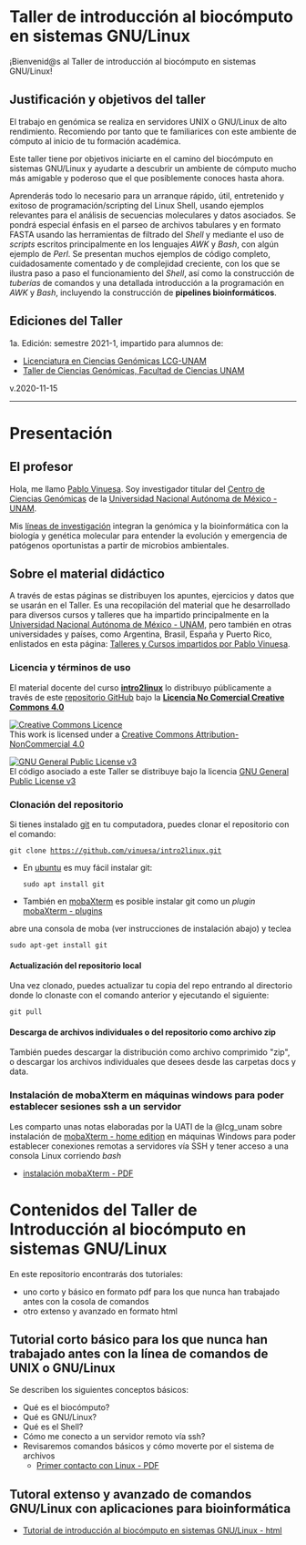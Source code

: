 # Taller de introducci&oacute;n al biocómputo en sistemas GNU/Linux

¡Bienvenid@s al Taller de introducción al biocómputo en sistemas GNU/Linux!

## Justificación y objetivos del taller

El trabajo en gen&oacute;mica se realiza en servidores UNIX o GNU/Linux de alto rendimiento. Recomiendo por tanto
que te familiarices con este ambiente de c&oacute;mputo al inicio de tu formaci&oacute;n acad&eacute;mica. 

Este taller tiene por objetivos iniciarte en el camino del bioc&oacute;mputo en sistemas GNU/Linux y ayudarte a descubrir un ambiente de c&oacute;mputo mucho m&aacute;s amigable y poderoso que el que posiblemente conoces hasta ahora.

Aprender&aacute;s todo lo necesario para un arranque r&aacute;pido, &uacute;til, entretenido y exitoso de programaci&oacute;n/scripting del Linux Shell, usando ejemplos relevantes para el an&aacute;lisis de secuencias moleculares y datos asociados. Se pondrá especial énfasis en el parseo de archivos tabulares y en formato FASTA usando las herramientas de filtrado del <i>Shell</i> y mediante el uso de <i>scripts</i> escritos principalmente en los lenguajes <i>AWK</i> y <i>Bash</i>, con algún ejemplo de <i>Perl</i>. Se presentan muchos ejemplos de código completo, cuidadosamente comentado y de complejidad creciente, con los que se ilustra paso a paso el funcionamiento del <i>Shell</i>, así como la construcción de <i>tuberías</i> de comandos y una detallada introducción a la programación en <i>AWK</i> y <i>Bash</i>, incluyendo la construcción de <b>pipelines bioinformáticos</b>. 

## Ediciones del Taller

1a. Edición: semestre 2021-1, impartido para alumnos de:
- [Licenciatura en Ciencias Genómicas LCG-UNAM](https://www.lcg.unam.mx)
- [Taller de Ciencias Genómicas, Facultad de Ciencias UNAM](https://www.ccg.unam.mx/noticias/academicas/taller-de-ciencias-genomicas-de-moleculas-a-ecosistemas/)

v.2020-11-15

***
 
# Presentaci&oacute;n

## El profesor
Hola, me llamo [Pablo Vinuesa](http://www.ccg.unam.mx/~vinuesa/). Soy investigador titular del 
[Centro de Ciencias Gen&oacute;micas](http://www.ccg.unam.mx) de la 
[Universidad Nacional Aut&oacute;noma de M&eacute;xico - UNAM](http://www.unam.mx/).

Mis [l&iacute;neas de investigaci&oacute;n](http://www.ccg.unam.mx/~vinuesa/research.html) 
integran la gen&oacute;mica y la bioinform&aacute;tica con la biolog&iacute;a y gen&eacute;tica molecular para entender 
la evoluci&oacute;n y emergencia de pat&oacute;genos oportunistas a partir de microbios ambientales.

## Sobre el material did&aacute;ctico
A trav&eacute;s de estas p&aacute;ginas se distribuyen los apuntes, ejercicios y datos que se usar&aacute;n en el Taller.
Es una recopilaci&oacute;n del material que he desarrollado para diversos cursos y talleres que ha impartido principalmente en la [Universidad Nacional Aut&oacute;noma de M&eacute;xico - UNAM](https://www.unam.mx/), pero también en otras universidades y países, como Argentina, Brasil, España y Puerto Rico, enlistados en esta p&aacute;gina: [Talleres y Cursos impartidos por Pablo Vinuesa](https://www.ccg.unam.mx/~vinuesa/cursos.html). 


### Licencia y términos de uso
El material docente del curso [**intro2linux**](https://github.com/vinuesa/intro2linux) lo distribuyo p&uacute;blicamente a trav&eacute;s de este [repositorio GitHub](https://github.com/vinuesa/intro2linux) bajo la [**Licencia No Comercial Creative Commons 4.0**](https://creativecommons.org/licenses/by-nc/4.0/) 

<a rel="license" href="http://creativecommons.org/licenses/by-nc/4.0/"><img alt="Creative Commons Licence" style="border-width:0" src="https://i.creativecommons.org/l/by-nc/4.0/88x31.png" /></a><br />This work is licensed under a <a rel="license" href="http://creativecommons.org/licenses/by-nc/4.0/">Creative Commons Attribution-NonCommercial 4.0 

<a rel="license" href="https://www.gnu.org/licenses/gpl-3.0.html"><img alt="GNU General Public License v3" style="border-width:0" src="https://www.gnu.org/graphics/gplv3-127x51.png" /></a><br />
El código asociado a este Taller se distribuye bajo la licencia <a rel="license" href="https://www.gnu.org/licenses/gpl-3.0.html">GNU General Public License v3</a>

### Clonaci&oacute;n del repositorio
Si tienes instalado [git](https://git-scm.com/) en tu computadora, puedes clonar el repositorio con el comando:

   <code>git clone https://github.com/vinuesa/intro2linux.git</code>

- En [ubuntu](https://www.ubuntu.com/) es muy f&aacute;cil instalar git: 

  <code>sudo apt install git</code>

- También en [mobaXterm](https://mobaxterm.mobatek.net/) es posible instalar git como un <i>plugin</i> [mobaXterm - plugins](https://mobaxterm.mobatek.net/plugins.html)

abre una consola de moba (ver instrucciones de instalación abajo) y teclea

  <code>sudo apt-get install git</code>


#### Actualización del repositorio local
Una vez clonado, puedes actualizar tu copia del repo entrando al directorio donde lo clonaste con el comando anterior y ejecutando el siguiente:

<code>git pull</code>

<!--### ¿Horario y lugar de impartici&oacute;n de las sesiones?
Las clases se imparten de manera remota, v&iacute;a zoom, los miércoles de 9:00 - 11:00-->

<!--<img src="docs/pics/intro2linux_aula_UNLP_2-6Julio2018.jpg" />-->


#### Descarga de archivos individuales o del repositorio como archivo zip

Tambi&eacute;n puedes descargar la distribuci&oacute;n como archivo comprimido "zip", o descargar los archivos individuales que desees
desde las carpetas docs y data.

### Instalación de mobaXterm en máquinas windows para poder establecer sesiones ssh a un servidor
Les comparto unas notas elaboradas por la UATI de la @lcg_unam sobre instalación de [mobaXterm - home edition](https://mobaxterm.mobatek.net/download-home-edition.html) en m&aacute;quinas Windows para poder establecer conexiones remotas a servidores v&iacute;a SSH y tener acceso a una consola Linux corriendo <i>bash</i>

- [instalaci&oacute;n mobaXterm - PDF](https://github.com/vinuesa/intro2linux/tree/master/docs/ConexionSSHdesdeWindows_usando_mobaXterm_UATI_LCG-UNAM.pdf)


# Contenidos del Taller de Introducci&oacute;n al bioc&oacute;mputo en sistemas GNU/Linux
En este repositorio encontrarás dos tutoriales:
- uno corto y básico en formato pdf para los que nunca han trabajado antes con la cosola de comandos 
- otro extenso y avanzado en formato html

## Tutorial corto básico para los que nunca han trabajado antes con la línea de comandos de UNIX o GNU/Linux
Se describen los siguientes conceptos b&aacute;sicos:
- Qu&eacute; es el bioc&oacute;mputo?
- Qu&eacute; es GNU/Linux?
- Qu&eacute; es el Shell?
- C&oacute;mo me conecto a un servidor remoto v&iacute;a ssh?
- Revisaremos comandos b&aacute;sicos y c&oacute;mo moverte por el sistema de archivos
  + [Primer contacto con Linux - PDF](https://github.com/vinuesa/intro2linux/tree/master/docs/intro_biocomputo_Linux.pdf)

## Tutoral extenso y avanzado de comandos GNU/Linux con aplicaciones para bioinformática
- [Tutorial de introducción al biocómputo en sistemas GNU/Linux - html](https://vinuesa.github.io/intro2linux/)

<!--
#### Pr&aacute;ctica 2. Descarga de secuencias en formato FASTA de GenBank usando el sistema ENTREZ y parseo de los archivos usando herrramientas de filtrado
- [pr&aacute;ctica2 - html](https://vinuesa.github.io/intro2linux/practica2_parseo_fastas/)
- [pr&aacute;ctica2 - pdf](https://vinuesa.github.io/intro2linux/practica2_parseo_fastas/ejercicio_parseo_fastas_ENTREZ.pdf)
- [pr&aacute;ctica2 - fasta](https://vinuesa.github.io/intro2linux/practica2_parseo_fastas/data/recA_Bradyrhizobium_vinuesa.fa)
-->

